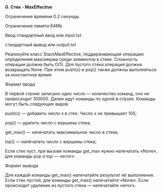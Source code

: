 **G. Стек - MaxEffective**

Ограничение времени	0.2 секунды

Ограничение памяти	64Mb

Ввод стандартный ввод или input.txt	

стандартный вывод или output.txt

Реализуйте класс StackMaxEffective, поддерживающий операцию определения максимума среди элементов в стеке. Сложность операции должна быть O(1). Для пустого стека операция должна возвращать None. При этом push(x) и pop() также должны выполняться за константное время.

Формат ввода

В первой строке записано одно число — количество команд, оно не превосходит 100000. Далее идут команды по одной в строке. Команды могут быть следующих видов:

push(x) — добавить число x в стек. Число x не превышает 105;

pop() — удалить число с вершины стека;

get_max() — напечатать максимальное число в стеке;

top() — напечатать число с вершины стека;

Если стек пуст, при вызове команды get_max нужно напечатать «None», для команды pop и top — «error».

Формат вывода

Для каждой команды get_max() напечатайте результат её выполнения. Если стек пустой, для команды get_max() напечатайте «None». Если происходит удаление из пустого стека — напечатайте «error».

